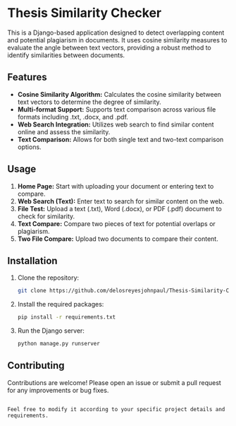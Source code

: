 # Thesis Similarity Checker

This is a Django-based application designed to detect overlapping content and potential plagiarism in documents. It uses cosine similarity measures to evaluate the angle between text vectors, providing a robust method to identify similarities between documents.

## Features

- **Cosine Similarity Algorithm:** Calculates the cosine similarity between text vectors to determine the degree of similarity.
- **Multi-format Support:** Supports text comparison across various file formats including .txt, .docx, and .pdf.
- **Web Search Integration:** Utilizes web search to find similar content online and assess the similarity.
- **Text Comparison:** Allows for both single text and two-text comparison options.

## Usage

1. **Home Page:** Start with uploading your document or entering text to compare.
2. **Web Search (Text):** Enter text to search for similar content on the web.
3. **File Test:** Upload a text (.txt), Word (.docx), or PDF (.pdf) document to check for similarity.
4. **Text Compare:** Compare two pieces of text for potential overlaps or plagiarism.
5. **Two File Compare:** Upload two documents to compare their content.

## Installation

1. Clone the repository:
   ```bash
   git clone https://github.com/delosreyesjohnpaul/Thesis-Similarity-Checker.git
   ```
2. Install the required packages:
   ```bash
   pip install -r requirements.txt
   ```
3. Run the Django server:
   ```bash
   python manage.py runserver
   ```

## Contributing

Contributions are welcome! Please open an issue or submit a pull request for any improvements or bug fixes.

```

Feel free to modify it according to your specific project details and requirements.
